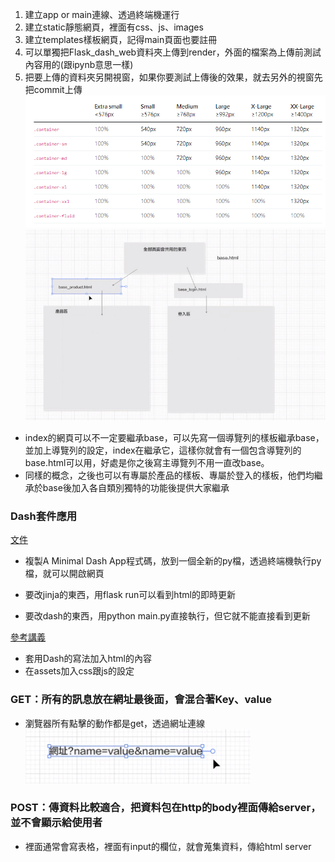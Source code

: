 1. 建立app or main連線、透過終端機運行
2. 建立static靜態網頁，裡面有css、js、images
3. 建立templates樣板網頁，記得main頁面也要註冊
4. 可以單獨把Flask_dash_web資料夾上傳到render，外面的檔案為上傳前測試內容用的(跟ipynb意思一樣)
5. 把要上傳的資料夾另開視窗，如果你要測試上傳後的效果，就去另外的視窗先把commit上傳
![Alt text](image.png)
![Alt text](image-1.png)

- index的網頁可以不一定要繼承base，可以先寫一個導覽列的樣板繼承base，並加上導覽列的設定，index在繼承它，這樣你就會有一個包含導覽列的base.html可以用，好處是你之後寫主導覽列不用一直改base。
- 同樣的概念，之後也可以有專屬於產品的樣板、專屬於登入的樣板，他們均繼承於base後加入各自類別獨特的功能後提供大家繼承


### Dash套件應用
[文件](https://dash.plotly.com/minimal-app)

- 複製A Minimal Dash App程式碼，放到一個全新的py檔，透過終端機執行py檔，就可以開啟網頁


- 要改jinja的東西，用flask run可以看到html的即時更新
- 要改dash的東西，用python main.py直接執行，但它就不能直接看到更新

[參考講義](https://github.com/roberthsu2003/python_dash_plotly)

- 套用Dash的寫法加入html的內容
- 在assets加入css跟js的設定

### GET：所有的訊息放在網址最後面，會混合著Key、value
- 瀏覽器所有點擊的動作都是get，透過網址連線
![Alt text](image-2.png)


### POST：傳資料比較適合，把資料包在http的body裡面傳給server，並不會顯示給使用者
- 裡面通常會寫表格，裡面有input的欄位，就會蒐集資料，傳給html server